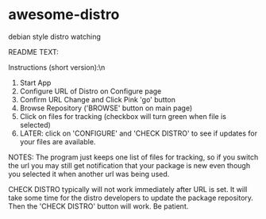 # awesome-distro
debian style distro watching

README TEXT:

Instructions (short version):\n

1. Start App
2. Configure URL of Distro on Configure page
3. Confirm URL Change and Click Pink 'go' button
4. Browse Repository ('BROWSE' button on main page)
5. Click on files for tracking (checkbox will turn green when file is selected)
6. LATER: click on 'CONFIGURE' and \'CHECK DISTRO\' to see if updates for your files are available.

NOTES: The program just keeps one list of files for tracking, so if you switch the url you may still get notification that your package is new even though you selected it when another url was being used.

CHECK DISTRO typically will not work immediately after URL is set. It will take some time for the distro developers to update the package repository. Then the 'CHECK DISTRO' button will work. Be patient.